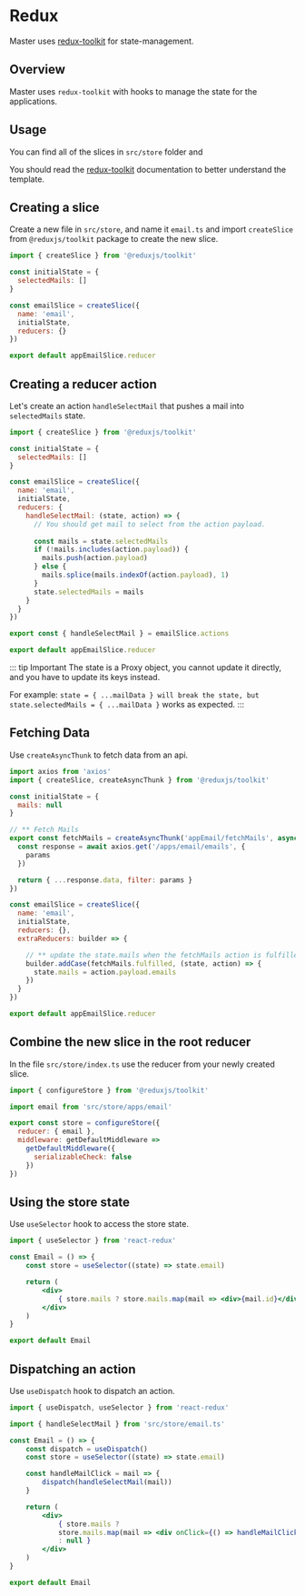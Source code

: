 # Redux

Master uses [redux-toolkit](https://redux-toolkit.js.org/introduction/getting-started) for state-management.

## Overview

Master uses `redux-toolkit` with hooks to manage the state for the applications.

## Usage

You can find all of the slices in `src/store` folder and

You should read the [redux-toolkit](https://redux-toolkit.js.org/introduction/getting-started) documentation to better understand the template.

## Creating a slice
Create a new file in `src/store`, and name it `email.ts` and import `createSlice` from `@reduxjs/toolkit` package to create the new slice.

```js
import { createSlice } from '@reduxjs/toolkit'

const initialState = {
  selectedMails: []
}

const emailSlice = createSlice({
  name: 'email',
  initialState,
  reducers: {}
})

export default appEmailSlice.reducer
```

## Creating a reducer action
Let's create an action `handleSelectMail` that pushes a mail into `selectedMails` state.

```js
import { createSlice } from '@reduxjs/toolkit'

const initialState = {
  selectedMails: []
}

const emailSlice = createSlice({
  name: 'email',
  initialState,
  reducers: {
    handleSelectMail: (state, action) => {
      // You should get mail to select from the action payload. 
      
      const mails = state.selectedMails
      if (!mails.includes(action.payload)) {
        mails.push(action.payload)
      } else {
        mails.splice(mails.indexOf(action.payload), 1)
      }
      state.selectedMails = mails
    }
  }
})

export const { handleSelectMail } = emailSlice.actions

export default appEmailSlice.reducer
```
::: tip Important
The state is a Proxy object, you cannot update it directly, and you have to update its keys instead.


For example: `state = { ...mailData } will break the state, but state.selectedMails = { ...mailData }` works as expected.
:::


## Fetching Data
Use `createAsyncThunk` to fetch data from an api.

```js
import axios from 'axios'
import { createSlice, createAsyncThunk } from '@reduxjs/toolkit'

const initialState = {
  mails: null
}

// ** Fetch Mails
export const fetchMails = createAsyncThunk('appEmail/fetchMails', async (params) => {
  const response = await axios.get('/apps/email/emails', {
    params
  })

  return { ...response.data, filter: params }
})

const emailSlice = createSlice({
  name: 'email',
  initialState,
  reducers: {},
  extraReducers: builder => {

    // ** update the state.mails when the fetchMails action is fulfilled.
    builder.addCase(fetchMails.fulfilled, (state, action) => {
      state.mails = action.payload.emails
    })      
  }
})

export default appEmailSlice.reducer
```
## Combine the new slice in the root reducer
In the file `src/store/index.ts` use the reducer from your newly created slice.

```js
import { configureStore } from '@reduxjs/toolkit'

import email from 'src/store/apps/email'

export const store = configureStore({
  reducer: { email },
  middleware: getDefaultMiddleware =>
    getDefaultMiddleware({
      serializableCheck: false
    })    
})
```

## Using the store state
Use `useSelector` hook to access the store state.

```jsx
import { useSelector } from 'react-redux'

const Email = () => {
    const store = useSelector((state) => state.email)

    return (
        <div>
            { store.mails ? store.mails.map(mail => <div>{mail.id}</div>) : null }
        </div>
    )
}

export default Email
```
## Dispatching an action
Use `useDispatch` hook to dispatch an action.


```jsx
import { useDispatch, useSelector } from 'react-redux'

import { handleSelectMail } from 'src/store/email.ts'

const Email = () => {
    const dispatch = useDispatch()
    const store = useSelector((state) => state.email)

    const handleMailClick = mail => {
        dispatch(handleSelectMail(mail))
    }

    return (
        <div>
            { store.mails ? 
            store.mails.map(mail => <div onClick={() => handleMailClick(mail)}>{mail.id}</div>) 
            : null }
        </div>
    )
}

export default Email
```
